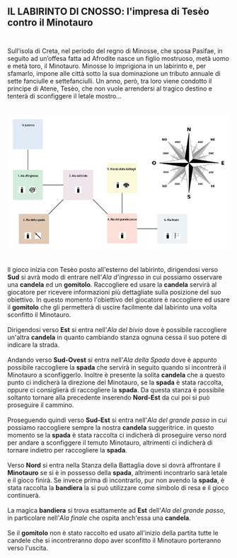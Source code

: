 ## IL LABIRINTO DI CNOSSO: l'impresa di Tesèo contro il Minotauro<br/><br/>

Sull’isola di Creta, nel periodo del regno di Minosse, che sposa Pasifae, in seguito ad un’offesa fatta ad Afrodite 
nasce un figlio mostruoso, metà uomo e metà toro, il Minotauro. Minosse lo imprigiona in un labirinto e, per sfamarlo, 
impone alle città sotto la sua dominazione un tributo annuale di sette fanciulle e settefanciulli. Un anno, però, tra 
loro viene condotto il principe di Atene, Tesèo, che non vuole arrendersi al tragico destino e tenterà di sconfiggere il
letale mostro...<br/><br/><br/>![Map](Map.PNG)<br/><br/><br/>Il gioco inizia con Tesèo posto all'esterno del labirinto, 
dirigendosi verso **Sud** si avrà modo di entrare nell'*Ala d'ingresso* in cui possiamo osservare una **candela** ed un 
**gomitolo**. Raccogliere ed usare la **candela** servirà al giocatore per ricevere informazioni più dettagliate sulla 
posizione del suo obiettivo. In questo momento l'obiettivo del giocatore è raccogliere ed usare il **gomitolo** che gli 
permetterà di uscire facilmente dal labirinto una volta sconfitto il Minotauro.<br/><br/>Dirigendosi verso **Est** si 
entra nell'*Ala del bivio* dove è possibile raccogliere un'altra **candela** in quanto cambiando stanza ognuna cessa il 
suo potere di indicare la strada.<br/><br/>Andando verso **Sud-Ovest** si entra nell'*Ala della Spada* dove è appunto 
possibile raccogliere la **spada** che servirà in seguito quando si incontrerà il Minotauro a sconfiggerlo. Inoltre è 
presente la solita **candela** che a questo punto ci indicherà la direzione del Minotauro, se la **spada** è stata 
raccolta, oppure ci consiglierà di raccogliere la **spada**. Da questa stanza è possibile soltanto tornare alla 
precedente inserendo **Nord-Est** da cui poi si può proseguire il cammino.<br/><br/>Proseguendo quindi verso **Sud-Est**
si entra nell'*Ala del grande passo* in cui possiamo raccogliere sempre la nostra **candela** suggeritrice. in questo 
momento se la **spada** è stata raccolta ci indicherà di proseguire verso nord per andare a sconfiggere il temuto 
Minotauro, altrimenti ci indicherà di tornare indietro per raccogliere la **spada**.<br/><br/>Verso **Nord** si entra 
nella Stanza della Battaglia dove si dovrà affrontare il **Minotauro** se si è in possesso della **spada**, altrimenti 
incontrarlo sarà letale e il gioco finirà. Se invece prima di incontrarlo, pur non avendo la **spada**, è stata raccolta
la **bandiera** la si può utilizzare come simbolo di resa e il gioco continuerà.<br/><br/>La magica **bandiera** si 
trova esattamente ad **Est** dell'*Ala del grande passo*, in particolare nell'*Ala finale* che ospita anch'essa una 
**candela**.<br/><br/>Se il **gomitolo** non è stato raccolto ed usato all'inizio della partita tutte le candele che si 
incontreranno dopo aver sconfitto il Minotauro porteranno verso l'uscita.
